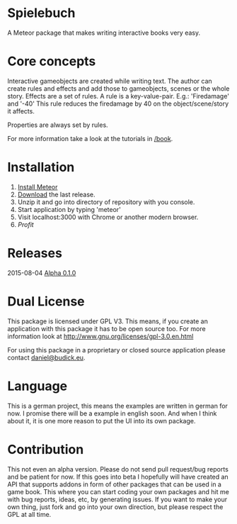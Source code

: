 # Spielebuch
A Meteor package that makes writing interactive books very easy.


# Core concepts
Interactive gameobjects are created while writing text. The author can create rules and effects and add those to gameobjects, scenes or the whole story.
Effects are a set of rules. A rule is a key-value-pair.
E.g.:
'Firedamage' and '-40'
This rule reduces the firedamage by 40 on the object/scene/story it affects.

Properties are always set by rules.

For more information take a look at the tutorials in [/book](book).


# Installation
1. [Install Meteor](https://www.meteor.com/install)
2. [Download](https://github.com/BudickDa/spielebuch/archive/Alpha-0.1.0.zip) the last release.
3. Unzip it and go into directory of repository with you console.
4. Start application by typing 'meteor'
5. Visit localhost:3000 with Chrome or another modern browser.
7. $Profit$


# Releases
2015-08-04 [Alpha 0.1.0](https://github.com/BudickDa/spielebuch/releases/tag/Alpha-0.1.0) 


# Dual License
This package is licensed under GPL V3. This means, if you create an application with this package it has to be open source too.
For more information look at http://www.gnu.org/licenses/gpl-3.0.en.html

For using this package in a proprietary or closed source application please contact daniel@budick.eu. 


# Language
This is a german project, this means the examples are written in german for now. I promise there will be a example in english soon. 
And when I think about it, it is one more reason to put the UI into its own package.


# Contribution
This not even an alpha version. Please do not send pull request/bug reports and be patient for now.
If this goes into beta I hopefully will have created an API that supports addons in form of other packages that can be used in a game book.
This where you can start coding your own packages and hit me with bug reports, ideas, etc, by generating issues.
If you want to make your own thing, just fork and go into your own direction, but please respect the GPL at all time.
